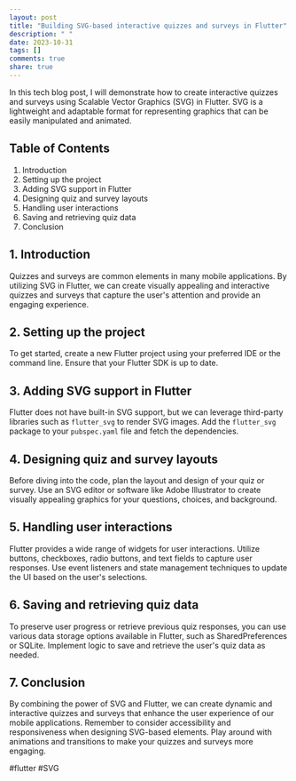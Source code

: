 ```yaml
---
layout: post
title: "Building SVG-based interactive quizzes and surveys in Flutter"
description: " "
date: 2023-10-31
tags: []
comments: true
share: true
---
```


In this tech blog post, I will demonstrate how to create interactive quizzes and surveys using Scalable Vector Graphics (SVG) in Flutter. SVG is a lightweight and adaptable format for representing graphics that can be easily manipulated and animated.

## Table of Contents
1. Introduction
2. Setting up the project
3. Adding SVG support in Flutter
4. Designing quiz and survey layouts
5. Handling user interactions
6. Saving and retrieving quiz data
7. Conclusion

## 1. Introduction
Quizzes and surveys are common elements in many mobile applications. By utilizing SVG in Flutter, we can create visually appealing and interactive quizzes and surveys that capture the user's attention and provide an engaging experience.

## 2. Setting up the project
To get started, create a new Flutter project using your preferred IDE or the command line. Ensure that your Flutter SDK is up to date. 

## 3. Adding SVG support in Flutter
Flutter does not have built-in SVG support, but we can leverage third-party libraries such as `flutter_svg` to render SVG images. Add the `flutter_svg` package to your `pubspec.yaml` file and fetch the dependencies. 

## 4. Designing quiz and survey layouts
Before diving into the code, plan the layout and design of your quiz or survey. Use an SVG editor or software like Adobe Illustrator to create visually appealing graphics for your questions, choices, and background.

## 5. Handling user interactions
Flutter provides a wide range of widgets for user interactions. Utilize buttons, checkboxes, radio buttons, and text fields to capture user responses. Use event listeners and state management techniques to update the UI based on the user's selections.

## 6. Saving and retrieving quiz data
To preserve user progress or retrieve previous quiz responses, you can use various data storage options available in Flutter, such as SharedPreferences or SQLite. Implement logic to save and retrieve the user's quiz data as needed.

## 7. Conclusion
By combining the power of SVG and Flutter, we can create dynamic and interactive quizzes and surveys that enhance the user experience of our mobile applications. Remember to consider accessibility and responsiveness when designing SVG-based elements. Play around with animations and transitions to make your quizzes and surveys more engaging.

#flutter #SVG